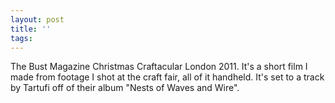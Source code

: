 ```yaml
---
layout: post
title: ''
tags: 
---
```

  

The Bust Magazine Christmas Craftacular London 2011. It's a short film I made
from footage I shot at the craft fair, all of it handheld. It's set to a track
by Tartufi off of their album "Nests of Waves and Wire".

